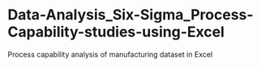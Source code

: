 # Data-Analysis_Six-Sigma_Process-Capability-studies-using-Excel
Process capability analysis of manufacturing dataset in Excel
